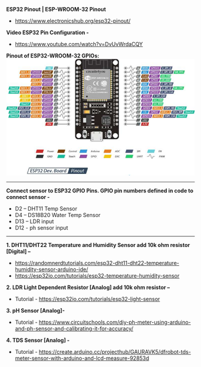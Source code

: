 **ESP32 Pinout | ESP-WROOM-32 Pinout**
* https://www.electronicshub.org/esp32-pinout/

**Video ESP32 Pin Configuration -**
* https://www.youtube.com/watch?v=DvUvWrdaCQY

**Pinout of ESP32-WROOM-32 GPIOs:**
![image](https://github.com/runalb/Hydroponic-IoT-Project/blob/main/ESP32-Pinout.jpg?raw=true)



-----------------------------------------------------------------------------------

**Connect sensor to ESP32 GPIO Pins. GPIO pin numbers defined in code to connect sensor -**

* D2 – DHT11 Temp Sensor
* D4 – DS18B20 Water Temp Sensor
* D13 – LDR input
* D12 - ph sensor input


-----------------------------------------------------------------------------------
 
**1.	DHT11/DHT22 Temperature and Humidity Sensor add 10k ohm resistor [Digital] –**
* https://randomnerdtutorials.com/esp32-dht11-dht22-temperature-humidity-sensor-arduino-ide/ 
* https://esp32io.com/tutorials/esp32-temperature-humidity-sensor

**2.	LDR Light Dependent Resistor [Analog] add 10k ohm resistor –**
*	Tutorial - https://esp32io.com/tutorials/esp32-light-sensor

**3.	pH Sensor [Analog]-**
*	Tutorial - https://www.circuitschools.com/diy-ph-meter-using-arduino-and-ph-sensor-and-calibrating-it-for-accuracy/

**4.	TDS Sensor [Analog] -**
*	Tutorial - https://create.arduino.cc/projecthub/GAURAVK5/dfrobot-tds-meter-sensor-with-arduino-and-lcd-measure-92853d

